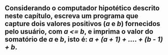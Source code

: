 ## Considerando o computador hipotético descrito neste capítulo, escreva um programa que capture dois valores positivos (_a_ e _b_) fornecidos pelo usuário, com _a <= b_, e imprima o valor do somatório de _a_ e _b_, isto é: _a + (a + 1) + .... + (b - 1) + b_.
